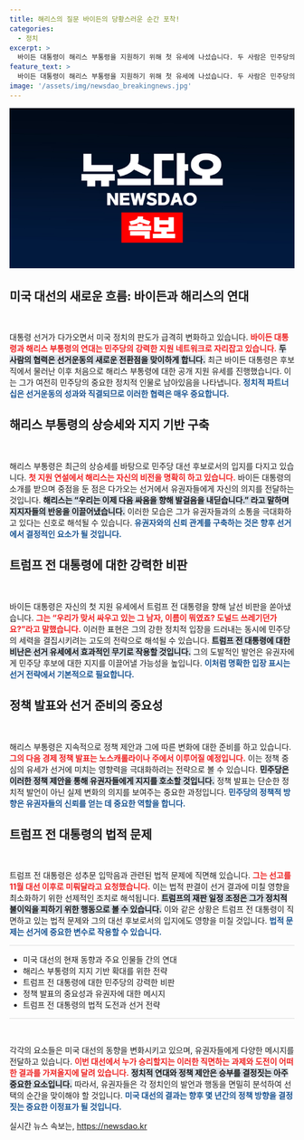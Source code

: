 ```yaml
---
title: 해리스의 질문 바이든의 당황스러운 순간 포착!
categories:
  - 정치
excerpt: >
  바이든 대통령이 해리스 부통령을 지원하기 위해 첫 유세에 나섰습니다. 두 사람은 민주당의 성과를 강조하며 트럼프에 대한 강력한 비판을 퍼부었습니다. 해리스의 차기 전투 준비가 시작되었습니다. 클릭하면 더 많은 이야기가 기다립니다!
feature_text: >
  바이든 대통령이 해리스 부통령을 지원하기 위해 첫 유세에 나섰습니다. 두 사람은 민주당의 성과를 강조하며 트럼프에 대한 강력한 비판을 퍼부었습니다. 해리스의 차기 전투 준비가 시작되었습니다. 클릭하면 더 많은 이야기가 기다립니다!
image: '/assets/img/newsdao_breakingnews.jpg'
---
```


<p><img src="/assets/img/newsdao_breakingnews.jpg" alt="koreaapp 속보" /></p>

<h2 data-ke-size="size26">미국 대선의 새로운 흐름: 바이든과 해리스의 연대</h2>

<p data-ke-size="size16">&nbsp;</p>

<p>대통령 선거가 다가오면서 미국 정치의 판도가 급격히 변화하고 있습니다. <b><span style="color: #ee2323;">바이든 대통령과 해리스 부통령의 연대는 민주당의 강력한 지원 네트워크로 자리잡고 있습니다.</span></b> <b><span style="background-color: #21538527;">두 사람의 협력은 선거운동의 새로운 전환점을 맞이하게 합니다.</span></b> 최근 바이든 대통령은 후보직에서 물러난 이후 처음으로 해리스 부통령에 대한 공개 지원 유세를 진행했습니다. 이는 그가 여전히 민주당의 중요한 정치적 인물로 남아있음을 나타냅니다. <b><span style="color: #1a5490;">정치적 파트너십은 선거운동의 성과와 직결되므로 이러한 협력은 매우 중요합니다.</span></b></p>

<h2 data-ke-size="size26">해리스 부통령의 상승세와 지지 기반 구축</h2>

<p data-ke-size="size16">&nbsp;</p>

<p>해리스 부통령은 최근의 상승세를 바탕으로 민주당 대선 후보로서의 입지를 다지고 있습니다. <b><span style="color: #ee2323;">첫 지원 연설에서 해리스는 자신의 비전을 명확히 하고 있습니다.</span></b> 바이든 대통령의 소개를 받으며 중점을 둔 점은 다가오는 선거에서 유권자들에게 자신의 의지를 전달하는 것입니다. <b><span style="background-color: #21538527;">해리스는 “우리는 이제 다음 싸움을 향해 발걸음을 내딛습니다.” 라고 말하며 지지자들의 반응을 이끌어냈습니다.</span></b> 이러한 모습은 그가 유권자들과의 소통을 극대화하고 있다는 신호로 해석될 수 있습니다. <b><span style="color: #1a5490;">유권자와의 신뢰 관계를 구축하는 것은 향후 선거에서 결정적인 요소가 될 것입니다.</span></b></p>

<h2 data-ke-size="size26">트럼프 전 대통령에 대한 강력한 비판</h2>

<p data-ke-size="size16">&nbsp;</p>

<p>바이든 대통령은 자신의 첫 지원 유세에서 트럼프 전 대통령을 향해 날선 비판을 쏟아냈습니다. <b><span style="color: #ee2323;">그는 “우리가 맞서 싸우고 있는 그 남자, 이름이 뭐였죠? 도널드 쓰레기던가요?”라고 말했습니다.</span></b> 이러한 표현은 그의 강한 정치적 입장을 드러내는 동시에 민주당의 세력을 결집시키려는 고도의 전략으로 해석될 수 있습니다. <b><span style="background-color: #21538527;">트럼프 전 대통령에 대한 비난은 선거 유세에서 효과적인 무기로 작용할 것입니다.</span></b> 그의 도발적인 발언은 유권자에게 민주당 후보에 대한 지지를 이끌어낼 가능성을 높입니다. <b><span style="color: #1a5490;">이처럼 명확한 입장 표시는 선거 전략에서 기본적으로 필요합니다.</span></b></p>

<h2 data-ke-size="size26">정책 발표와 선거 준비의 중요성</h2>

<p data-ke-size="size16">&nbsp;</p>

<p>해리스 부통령은 지속적으로 정책 제안과 그에 따른 변화에 대한 준비를 하고 있습니다. <b><span style="color: #ee2323;">그의 다음 경제 정책 발표는 노스캐롤라이나 주에서 이루어질 예정입니다.</span></b> 이는 정책 중심의 유세가 선거에 미치는 영향력을 극대화하려는 전략으로 볼 수 있습니다. <b><span style="background-color: #21538527;">민주당은 이러한 정책 제안을 통해 유권자들에게 지지를 호소할 것입니다.</span></b> 정책 발표는 단순한 정치적 발언이 아닌 실제 변화의 의지를 보여주는 중요한 과정입니다. <b><span style="color: #1a5490;">민주당의 정책적 방향은 유권자들의 신뢰를 얻는 데 중요한 역할을 합니다.</span></b></p>

<h2 data-ke-size="size26">트럼프 전 대통령의 법적 문제</h2>

<p data-ke-size="size16">&nbsp;</p>

<p>트럼프 전 대통령은 성추문 입막음과 관련된 법적 문제에 직면해 있습니다. <b><span style="color: #ee2323;">그는 선고를 11월 대선 이후로 미뤄달라고 요청했습니다.</span></b> 이는 법적 판결이 선거 결과에 미칠 영향을 최소화하기 위한 선제적인 조치로 해석됩니다. <b><span style="background-color: #21538527;">트럼프의 재판 일정 조정은 그가 정치적 불이익을 피하기 위한 행동으로 볼 수 있습니다.</span></b> 이와 같은 상황은 트럼프 전 대통령이 직면하고 있는 법적 문제와 그의 대선 후보로서의 입지에도 영향을 미칠 것입니다. <b><span style="color: #1a5490;">법적 문제는 선거에 중요한 변수로 작용할 수 있습니다.</span></b></p>

<hr style="height:1px;border:none;background-color:#ddd;" />

<ul>
<li>미국 대선의 현재 동향과 주요 인물들 간의 연대</li>
<li>해리스 부통령의 지지 기반 확대를 위한 전략</li>
<li>트럼프 전 대통령에 대한 민주당의 강력한 비판</li>
<li>정책 발표의 중요성과 유권자에 대한 메시지</li>
<li>트럼프 전 대통령의 법적 도전과 선거 전략</li>
</ul>

<hr style="height:1px;border:none;background-color:#ddd;" />

<p data-ke-size="size16">&nbsp;</p>

<p>각각의 요소들은 미국 대선의 동향을 변화시키고 있으며, 유권자들에게 다양한 메시지를 전달하고 있습니다. <b><span style="color: #ee2323;">이번 대선에서 누가 승리할지는 이러한 직면하는 과제와 도전이 어떠한 결과를 가져올지에 달려 있습니다.</span></b> <b><span style="background-color: #21538527;">정치적 연대와 정책 제안은 승부를 결정짓는 아주 중요한 요소입니다.</span></b> 따라서, 유권자들은 각 정치인의 발언과 행동을 면밀히 분석하여 선택의 순간을 맞이해야 할 것입니다. <b><span style="color: #1a5490;">미국 대선의 결과는 향후 몇 년간의 정책 방향을 결정짓는 중요한 이정표가 될 것입니다.</span></b></p>
실시간 뉴스 속보는, <a href="https://newsdao.kr" rel="dofollow">https://newsdao.kr</a>


